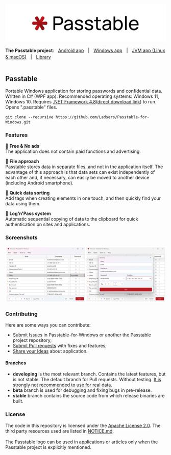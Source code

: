 ![cover](https://github.com/Ladsers/Passtable-for-Windows/raw/developing/.github/readme/github_readme_cover.png)

**The Passtable project**:ㅤ[Android app](https://github.com/Ladsers/Passtable-Android)ㅤ|ㅤ<ins>Windows app</ins>ㅤ|ㅤ[JVM app (Linux & macOS)](https://github.com/Ladsers/Passtable-JVM)ㅤ|ㅤ[Library](https://github.com/Ladsers/Passtable-Lib)
</br></br>


## Passtable
Portable Windows application for storing passwords and confidential data. Written in C# (WPF app). Recommended operating systems: Windows 11, Windows 10. Requires [.NET Framework 4.8](https://dotnet.microsoft.com/en-us/download/dotnet-framework/net48)([direct download link](https://dotnet.microsoft.com/en-us/download/dotnet-framework/thank-you/net48-offline-installer)) to run. Opens ".passtable" files.

```
git clone --recursive https://github.com/Ladsers/Passtable-for-Windows.git
```

### Features
🔸 **Free & No ads** </br>
The application does not contain paid functions and advertising.

🔸 **File approach** </br>
Passtable stores data in separate files, and not in the application itself. The advantage of this approach is that data sets can exist independently of each other and, if necessary, can easily be moved to another device (including Android smartphone).

🔸 **Quick data sorting** </br>
Add tags when creating elements in one touch, and then quickly find your data using them.

🔸 **Log'n'Pass system** </br>
Automatic sequential copying of data to the clipboard for quick authentication on sites and applications.

### Screenshots
![screenshot](https://github.com/Ladsers/Passtable-for-Windows/raw/developing/.github/readme/github_windows.png)

### Contributing
Here are some ways you can contribute:
+ [Submit Issues](https://github.com/Ladsers/Passtable-for-Windows/issues/new/choose) in Passtable-for-Windows or another the Passtable project repository;
+ [Submit Pull requests](https://github.com/Ladsers/Passtable-for-Windows/pulls) with fixes and features;
+ [Share your Ideas](https://github.com/Ladsers/Passtable-for-Windows/discussions/categories/ideas) about application.

#### Branches
+ **developing** is the most relevant branch. Contains the latest features, but is not stable. The default branch for Pull requests. Without testing. <ins>It is strongly not recommended to use for real data.</ins>
+ **beta** branch is used for debugging and fixing bugs in pre-release.
+ **stable** branch contains the source code from which release binaries are built.

### License
The code in this repository is licensed under the [Apache License 2.0](https://github.com/Ladsers/Passtable-for-Windows/blob/developing/LICENSE.md). The third party resources used are listed in [NOTICE.md](https://github.com/Ladsers/Passtable-for-Windows/blob/developing/NOTICE.md).
</br></br>
The Passtable logo can be used in applications or articles only when the Passtable project is explicitly mentioned.

